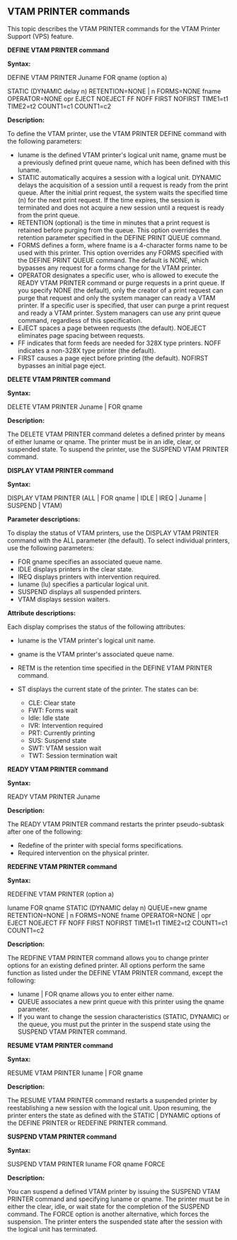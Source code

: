 ## VTAM PRINTER commands

This topic describes the VTAM PRINTER commands for the VTAM Printer Support (VPS) feature.

**DEFINE VTAM PRINTER command**

**Syntax:**

DEFINE VTAM PRINTER Juname FOR qname (option a)

STATIC (DYNAMIC delay n)
RETENTION=NONE | n
FORMS=NONE fname
OPERATOR=NONE opr
EJECT NOEJECT
FF NOFF
FIRST NOFIRST
TIME1=t1
TIME2=t2
COUNT1=c1
COUNT1=c2

**Description:**

To define the VTAM printer, use the VTAM PRINTER DEFINE command with the following parameters:

*   luname is the defined VTAM printer's logical unit name, gname must be a previously defined print queue name, which has been defined with this luname.
*   STATIC automatically acquires a session with a logical unit. DYNAMIC delays the acquisition of a session until a request is ready from the print queue. After the initial print request, the system waits the specified time (n) for the next print request. If the time expires, the session is terminated and does not acquire a new session until a request is ready from the print queue.
*   RETENTION (optional) is the time in minutes that a print request is retained before purging from the queue. This option overrides the retention parameter specified in the DEFINE PRINT QUEUE command.
*   FORMS defines a form, where fname is a 4-character forms name to be used with this printer. This option overrides any FORMS specified with the DEFINE PRINT QUEUE command. The default is NONE, which bypasses any request for a forms change for the VTAM printer.
*   OPERATOR designates a specific user, who is allowed to execute the READY VTAM PRINTER command or purge requests in a print queue. If you specify NONE (the default), only the creator of a print request can purge that request and only the system manager can ready a VTAM printer. If a specific user is specified, that user can purge a print request and ready a VTAM printer. System managers can use any print queue command, regardless of this specification.
*   EJECT spaces a page between requests (the default). NOEJECT eliminates page spacing between requests.
*   FF indicates that form feeds are needed for 328X type printers. NOFF indicates a non-328X type printer (the default).
*   FIRST causes a page eject before printing (the default). NOFIRST bypasses an initial page eject.


**DELETE VTAM PRINTER command**

**Syntax:**

DELETE VTAM PRINTER Juname | FOR qname

**Description:**

The DELETE VTAM PRINTER command deletes a defined printer by means of either luname or qname. The printer must be in an idle, clear, or suspended state. To suspend the printer, use the SUSPEND VTAM PRINTER command.


**DISPLAY VTAM PRINTER command**

**Syntax:**

DISPLAY VTAM PRINTER (ALL | FOR qname | IDLE | IREQ | Juname | SUSPEND | VTAM)

**Parameter descriptions:**

To display the status of VTAM printers, use the DISPLAY VTAM PRINTER command with the ALL parameter (the default). To select individual printers, use the following parameters:

*   FOR gname specifies an associated queue name.
*   IDLE displays printers in the clear state.
*   IREQ displays printers with intervention required.
*   luname (lu) specifies a particular logical unit.
*   SUSPEND displays all suspended printers.
*   VTAM displays session waiters.

**Attribute descriptions:**

Each display comprises the status of the following attributes:

*   luname is the VTAM printer's logical unit name.
*   gname is the VTAM printer's associated queue name.
*   RETM is the retention time specified in the DEFINE VTAM PRINTER command.
*   ST displays the current state of the printer. The states can be:

    *   CLE: Clear state
    *   FWT: Forms wait
    *   Idle: Idle state
    *   IVR: Intervention required
    *   PRT: Currently printing
    *   SUS: Suspend state
    *   SWT: VTAM session wait
    *   TWT: Session termination wait


**READY VTAM PRINTER command**

**Syntax:**

READY VTAM PRINTER Juname

**Description:**

The READY VTAM PRINTER command restarts the printer pseudo-subtask after one of the following:

*   Redefine of the printer with special forms specifications.
*   Required intervention on the physical printer.


**REDEFINE VTAM PRINTER command**

**Syntax:**

REDEFINE VTAM PRINTER (option a)

luname FOR qname
STATIC (DYNAMIC delay n)
QUEUE=new gname
RETENTION=NONE | n
FORMS=NONE fname
OPERATOR=NONE | opr
EJECT NOEJECT
FF NOFF
FIRST NOFIRST
TIME1=t1
TIME2=t2
COUNT1=c1
COUNT1=c2

**Description:**

The REDFINE VTAM PRINTER command allows you to change printer options for an existing defined printer. All options perform the same function as listed under the DEFINE VTAM PRINTER command, except the following:

*   luname | FOR qname allows you to enter either name.
*   QUEUE associates a new print queue with this printer using the qname parameter.
*   If you want to change the session characteristics (STATIC, DYNAMIC) or the queue, you must put the printer in the suspend state using the SUSPEND VTAM PRINTER command.


**RESUME VTAM PRINTER command**

**Syntax:**

RESUME VTAM PRINTER luname | FOR gname

**Description:**

The RESUME VTAM PRINTER command restarts a suspended printer by reestablishing a new session with the logical unit. Upon resuming, the printer enters the state as defined with the STATIC | DYNAMIC options of the DEFINE PRINTER or REDEFINE PRINTER command.


**SUSPEND VTAM PRINTER command**

**Syntax:**

SUSPEND VTAM PRINTER luname FOR qname
FORCE

**Description:**

You can suspend a defined VTAM printer by issuing the SUSPEND VTAM PRINTER command and specifying luname or qname. The printer must be in either the clear, idle, or wait state for the completion of the SUSPEND command. The FORCE option is another alternative, which forces the suspension. The printer enters the suspended state after the session with the logical unit has terminated.